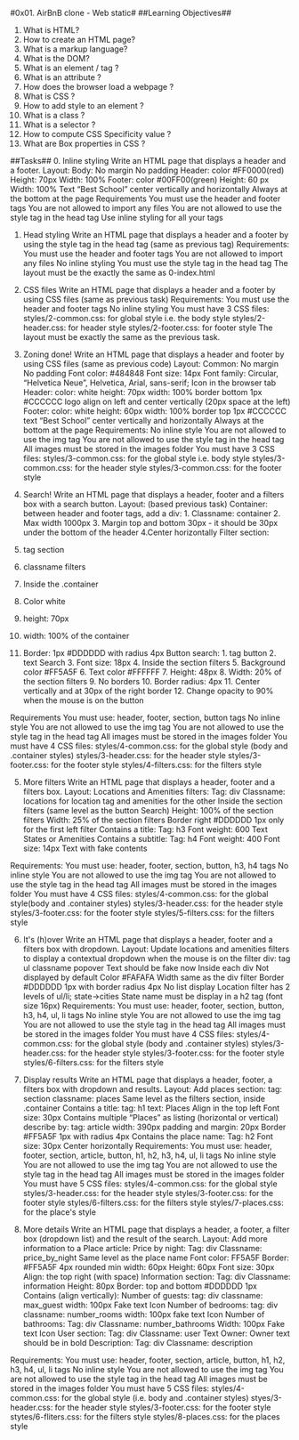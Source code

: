 #0x01. AirBnB clone - Web static#
##Learning Objectives##
1. What is HTML?
2. How to create an HTML page?
3. What is a markup language?
4. What is the DOM?
5. What is an element / tag ?
6. What is an attribute ?
7. How does the browser load a webpage ?
8. What is CSS ?
9. How to add style to an element ?
10. What is a class ?
11. What is a selector ?
12. How to compute CSS Specificity value ?
13. What are Box properties in CSS ?

##Tasks##
0. Inline styling
Write an HTML page that displays a header and a footer.
Layout:
	Body:
		No margin
		No padding
Header:
		color #FF0000(red)
		Height: 70px
		Width: 100%
	Footer:
		color #00FF00(green)
		Height: 60 px
		Width: 100%
		Text “Best School” center vertically and horizontally
		Always at the bottom at the page
Requirements
You must use the header and footer tags
You are not allowed to import any files
You are not allowed to use the style tag in the head tag
Use inline styling for all your tags

1. Head styling
Write an HTML page that displays a header and a footer by using the style tag in the head tag (same as previous tag)
Requirements:
You must use the header and footer tags
You are not allowed to import any files
No inline styling
You must use the style tag in the head tag
The layout must be the exactly the same as 0-index.html

2. CSS files
Write an HTML page that displays a header and a footer by using CSS files (same as previous task)
Requirements:
You must use the header and footer tags
No inline styling
You must have 3 CSS files:
styles/2-common.css: for global style i.e. the body style
styles/2-header.css: for header style
styles/2-footer.css: for footer style
The layout must be exactly the same as the previous task.

3. Zoning done!
Write an HTML page that displays a header and footer by using CSS files (same as previous code)
Layout:
	Common:
No margin
No padding
Font color: #484848
Font size: 14px
Font family: Circular, “Helvetica Neue”, Helvetica, Arial, sans-serif;
Icon in the browser tab
Header:
color: white
height: 70px
width: 100%
border bottom 1px #CCCCCC
logo align on left and center vertically (20px space at the left)
Footer:
color: white
height: 60px
width: 100%
border top 1px #CCCCCC
text “Best School” center vertically and horizontally
Always at the bottom at the page
Requirements:
No inline style
You are not allowed to use the img tag
You are not allowed to use the style tag in the head tag
All images must be stored in the images folder
You must have 3 CSS files:
styles/3-common.css: for the global style i.e. body style
styles/3-common.css: for the header style
styles/3-common.css: for the footer style

4. Search!
Write an HTML page that displays a header, footer and a filters box with a search button.
Layout: (based previous task)
	Container:
		between header and footer tags, add a div:
		1. Classname: container
		2. Max width 1000px
		3. Margin top and bottom 30px - it should be 30px under the bottom of the header
		4.Center horizontally
	Filter section:
1. tag section
2. classname filters
3. Inside the .container
4. Color white
5. height: 70px
6. width: 100% of the container
7. Border: 1px #DDDDDD with radius 4px
	Button search:
		1. tag button
		2. text Search
		3. Font size: 18px
		4. Inside the section filters
		5. Background color #FF5A5F
		6. Text color #FFFFFF
		7. Height: 48px
		8. Width: 20% of the section filters
		9. No borders
		10. Border radius: 4px
		11. Center vertically and at 30px of the right border
		12. Change opacity to 90% when the mouse is on the button

Requirements
You must use: header, footer, section, button tags
No inline style
You are not allowed to use the img tag
You are not allowed to use the style tag in the head tag
All images must be stored in the images folder
You must have 4 CSS files:
styles/4-common.css: for the global style (body and .container styles)
styles/3-header.css: for the header style
styles/3-footer.css: for the footer style
styles/4-filters.css: for the filters style

5. More filters
Write an HTML page that displays a header, footer and a filters box.
Layout:
Locations and Amenities filters:
Tag: div
Classname: locations for location tag and amenities for the other
Inside the section filters (same level as the button Search)
Height: 100% of the section filters
Width: 25% of the section filters
Border right #DDDDDD 1px only for the first left filter
Contains a title:
Tag: h3
Font weight: 600
Text States or Amenities
Contains a subtitle:
Tag: h4
Font weight: 400
Font size: 14px
Text with fake contents

Requirements:
You must use: header, footer, section, button, h3, h4 tags
No inline style
You are not allowed to use the img tag
You are not allowed to use the style tag in the head tag
All images must be stored in the images folder
You must have 4 CSS files:
styles/4-common.css: for the global style(body and .container styles)
styles/3-header.css: for the header style
styles/3-footer.css: for the footer style
styles/5-filters.css: for the filters style

6. It's (h)over
Write an HTML page that displays a header, footer and a filters box with dropdown.
Layout:
	Update locations and amenities filters to display a contextual dropdown when the mouse is on the filter div:
tag ul
classname popover
Text should be fake now
Inside each div
Not displayed by default
Color #FAFAFA
Width same as the div filter
Border #DDDDDD 1px with border radius 4px
No list display
Location filter has 2 levels of ul/li;
state->cities
State name must be display in a h2 tag (font size 16px)
Requirements:
You must use: header, footer, section, button, h3, h4, ul, li tags
No inline style
You are not allowed to use the img tag
You are not allowed to use the style tag in the head tag
All images must be stored in the images folder
You must have 4 CSS files:
styles/4-common.css: for the global style (body and .container styles)
styles/3-header.css: for the header style
styles/3-footer.css: for the footer style
styles/6-filters.css: for the filters style

7. Display results
Write an HTML page that displays a header, footer, a filters box with dropdown and results.
Layout:
	Add places section:
		tag: section
		classname: places
		Same level as the filters section, inside .container
		Contains a title:
			tag: h1
			text: Places
			Align in the top left
			Font size: 30px
	Contains multiple “Places” as listing (horizontal or vertical) describe by:
		tag: article
		width: 390px
		padding and margin: 20px
		Border #FF5A5F 1px with radius 4px
		Contains the place name:
			Tag: h2
			Font size: 30px
			Center horizontally
Requirements:
	You must use: header, footer, section, article, button, h1, h2, h3, h4, ul, li tags
	No inline style
	You  are not allowed to use the img tag
	You are not allowed to use the style tag in the head tag
	All images must be stored in the images folder
	You must have 5 CSS files:
		styles/4-common.css: for the global style
		styles/3-header.css: for the header style
		styles/3-footer.css: for the footer style
		styles/6-filters.css: for the filters style
		styles/7-places.css: for the place's style

8. More details
Write an HTML page that displays a header, a footer, a filter box (dropdown list) and the result of the search.
Layout:
Add more information to a Place article:
	Price by night:
		Tag: div
		Classname: price_by_night
		Same level as the place name
		Font color: FF5A5F
		Border: #FF5A5F 4px rounded
		min width: 60px
		Height: 60px
		Font size: 30px
		Align: the top right (with space)
Information section:
	Tag: div
	Classname: information
	Height: 80px
	Border: top and bottom #DDDDDD 1px
	Contains (align vertically):
		Number of guests:
			tag: div
			classname: max_guest
			width: 100px
			Fake text
			Icon
	          Number of bedrooms:
			tag: div
			classname: number_rooms
			width: 100px
			fake text
			Icon
	          Number of bathrooms:
			Tag: div
			Classname: number_bathrooms
			Width: 100px
			Fake text
			Icon
User section:
	Tag: div
	Classname: user
	Text Owner: <fake text>
	Owner text should be in bold
Description:
	Tag: div
	Classname: description

Requirements:
You must use: header, footer, section, article, button, h1, h2, h3, h4, ul, li tags
No inline style
You are not allowed to use the img tag
You are not allowed to use the style tag in the head tag
All images must be stored in the images folder
You must have 5 CSS files:
	styles/4-common.css: for the global style (i.e. body and .container styles)
	styes/3-header.css: for the header style
	styles/3-footer.css: for the footer style
	stytes/6-fliters.css: for the filters style
 	styles/8-places.css: for the places style


